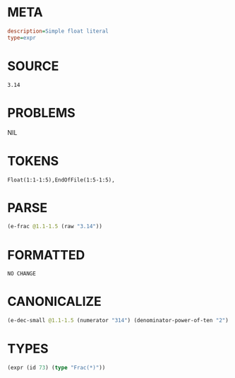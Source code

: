 # META
~~~ini
description=Simple float literal
type=expr
~~~
# SOURCE
~~~roc
3.14
~~~
# PROBLEMS
NIL
# TOKENS
~~~zig
Float(1:1-1:5),EndOfFile(1:5-1:5),
~~~
# PARSE
~~~clojure
(e-frac @1.1-1.5 (raw "3.14"))
~~~
# FORMATTED
~~~roc
NO CHANGE
~~~
# CANONICALIZE
~~~clojure
(e-dec-small @1.1-1.5 (numerator "314") (denominator-power-of-ten "2") (value "3.14") (id 73))
~~~
# TYPES
~~~clojure
(expr (id 73) (type "Frac(*)"))
~~~
